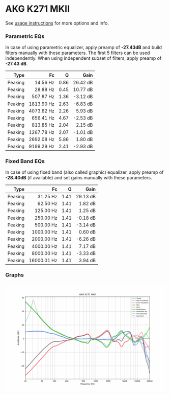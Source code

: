 # AKG K271 MKII
See [usage instructions](https://github.com/jaakkopasanen/AutoEq#usage) for more options and info.

### Parametric EQs
In case of using parametric equalizer, apply preamp of **-27.43dB** and build filters manually
with these parameters. The first 5 filters can be used independently.
When using independent subset of filters, apply preamp of **-27.43 dB**.

| Type    | Fc         |    Q | Gain     |
|--------:|-----------:|-----:|---------:|
| Peaking | 14.56 Hz   | 0.86 | 26.42 dB |
| Peaking | 28.88 Hz   | 0.45 | 10.77 dB |
| Peaking | 507.87 Hz  | 1.36 | -3.12 dB |
| Peaking | 1813.90 Hz | 2.63 | -6.83 dB |
| Peaking | 4073.62 Hz | 2.26 | 5.93 dB  |
| Peaking | 656.41 Hz  | 4.67 | -2.53 dB |
| Peaking | 813.85 Hz  | 2.04 | 2.15 dB  |
| Peaking | 1267.78 Hz | 2.07 | -1.01 dB |
| Peaking | 2692.08 Hz | 5.86 | 1.80 dB  |
| Peaking | 9199.29 Hz | 2.41 | -2.93 dB |

### Fixed Band EQs
In case of using fixed band (also called graphic) equalizer, apply preamp of **-28.40dB**
(if available) and set gains manually with these parameters.

| Type    | Fc          |    Q | Gain     |
|--------:|------------:|-----:|---------:|
| Peaking | 31.25 Hz    | 1.41 | 29.13 dB |
| Peaking | 62.50 Hz    | 1.41 | 1.82 dB  |
| Peaking | 125.00 Hz   | 1.41 | 1.25 dB  |
| Peaking | 250.00 Hz   | 1.41 | -0.18 dB |
| Peaking | 500.00 Hz   | 1.41 | -3.14 dB |
| Peaking | 1000.00 Hz  | 1.41 | 0.60 dB  |
| Peaking | 2000.00 Hz  | 1.41 | -6.26 dB |
| Peaking | 4000.00 Hz  | 1.41 | 7.17 dB  |
| Peaking | 8000.00 Hz  | 1.41 | -3.33 dB |
| Peaking | 16000.01 Hz | 1.41 | 3.94 dB  |

### Graphs
![](./AKG%20K271%20MKII.png)